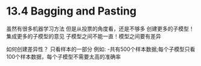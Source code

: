 # 13.4 Bagging and Pasting

虽然有很多机器学习方法
但是从投票的角度看，还是不够多
创建更多的子模型！集成更多的子模型的意见
子模型之间不能一直！模型之间要有差异

如何创建差异性？
只看样本的一部分
例如: -共有500个样本数据;每个子模型只看100个样本数据，每个子模型不需要太高的准确率